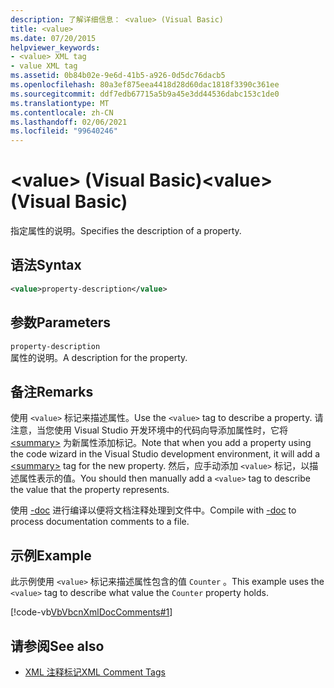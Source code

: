 ```yaml
---
description: 了解详细信息： <value> (Visual Basic)
title: <value>
ms.date: 07/20/2015
helpviewer_keywords:
- <value> XML tag
- value XML tag
ms.assetid: 0b84b02e-9e6d-41b5-a926-0d5dc76dacb5
ms.openlocfilehash: 80a3ef875eea4418d28d60dac1818f3390c361ee
ms.sourcegitcommit: ddf7edb67715a5b9a45e3dd44536dabc153c1de0
ms.translationtype: MT
ms.contentlocale: zh-CN
ms.lasthandoff: 02/06/2021
ms.locfileid: "99640246"
---
```

# <a name="value-visual-basic"></a><span data-ttu-id="42c3d-103">\<value> (Visual Basic)</span><span class="sxs-lookup"><span data-stu-id="42c3d-103">\<value> (Visual Basic)</span></span>

<span data-ttu-id="42c3d-104">指定属性的说明。</span><span class="sxs-lookup"><span data-stu-id="42c3d-104">Specifies the description of a property.</span></span>  
  
## <a name="syntax"></a><span data-ttu-id="42c3d-105">语法</span><span class="sxs-lookup"><span data-stu-id="42c3d-105">Syntax</span></span>  
  
```xml  
<value>property-description</value>  
```  
  
## <a name="parameters"></a><span data-ttu-id="42c3d-106">参数</span><span class="sxs-lookup"><span data-stu-id="42c3d-106">Parameters</span></span>  

 `property-description`  
 <span data-ttu-id="42c3d-107">属性的说明。</span><span class="sxs-lookup"><span data-stu-id="42c3d-107">A description for the property.</span></span>  
  
## <a name="remarks"></a><span data-ttu-id="42c3d-108">备注</span><span class="sxs-lookup"><span data-stu-id="42c3d-108">Remarks</span></span>  

 <span data-ttu-id="42c3d-109">使用 `<value>` 标记来描述属性。</span><span class="sxs-lookup"><span data-stu-id="42c3d-109">Use the `<value>` tag to describe a property.</span></span> <span data-ttu-id="42c3d-110">请注意，当您使用 Visual Studio 开发环境中的代码向导添加属性时，它将 [\<summary>](summary.md) 为新属性添加标记。</span><span class="sxs-lookup"><span data-stu-id="42c3d-110">Note that when you add a property using the code wizard in the Visual Studio development environment, it will add a [\<summary>](summary.md) tag for the new property.</span></span> <span data-ttu-id="42c3d-111">然后，应手动添加 `<value>` 标记，以描述属性表示的值。</span><span class="sxs-lookup"><span data-stu-id="42c3d-111">You should then manually add a `<value>` tag to describe the value that the property represents.</span></span>  
  
 <span data-ttu-id="42c3d-112">使用 [-doc](../../reference/command-line-compiler/doc.md) 进行编译以便将文档注释处理到文件中。</span><span class="sxs-lookup"><span data-stu-id="42c3d-112">Compile with [-doc](../../reference/command-line-compiler/doc.md) to process documentation comments to a file.</span></span>  
  
## <a name="example"></a><span data-ttu-id="42c3d-113">示例</span><span class="sxs-lookup"><span data-stu-id="42c3d-113">Example</span></span>  

 <span data-ttu-id="42c3d-114">此示例使用 `<value>` 标记来描述属性包含的值 `Counter` 。</span><span class="sxs-lookup"><span data-stu-id="42c3d-114">This example uses the `<value>` tag to describe what value the `Counter` property holds.</span></span>  
  
 [!code-vb[VbVbcnXmlDocComments#1](~/samples/snippets/visualbasic/VS_Snippets_VBCSharp/VbVbcnXmlDocComments/VB/Class1.vb#1)]  
  
## <a name="see-also"></a><span data-ttu-id="42c3d-115">请参阅</span><span class="sxs-lookup"><span data-stu-id="42c3d-115">See also</span></span>

- [<span data-ttu-id="42c3d-116">XML 注释标记</span><span class="sxs-lookup"><span data-stu-id="42c3d-116">XML Comment Tags</span></span>](index.md)
